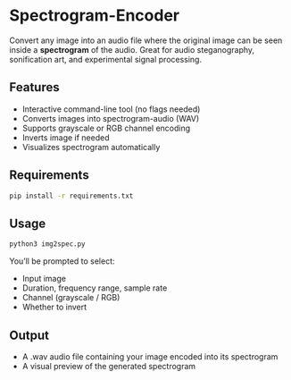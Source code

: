 # Spectrogram-Encoder

Convert any image into an audio file where the original image can be seen inside a **spectrogram** of the audio. Great for audio steganography, sonification art, and experimental signal processing.

## Features

- Interactive command-line tool (no flags needed)
- Converts images into spectrogram-audio (WAV)
- Supports grayscale or RGB channel encoding
- Inverts image if needed
- Visualizes spectrogram automatically

## Requirements

```bash
pip install -r requirements.txt
```

## Usage

```bash
python3 img2spec.py
```
You’ll be prompted to select:
- Input image
- Duration, frequency range, sample rate
- Channel (grayscale / RGB)
- Whether to invert

## Output

- A .wav audio file containing your image encoded into its spectrogram
- A visual preview of the generated spectrogram